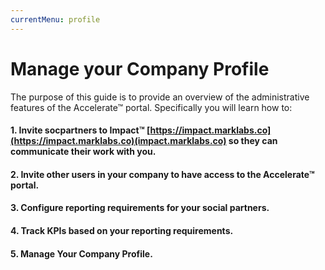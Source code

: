 ```yaml
---
currentMenu: profile
---
```


# Manage your Company Profile

The purpose of this guide is to provide an overview of the administrative features of the Accelerate&trade; portal. Specifically you will learn how to:

#### 1. Invite socpartners to Impact&trade; [https://impact.marklabs.co](https://impact.marklabs.co)(impact.marklabs.co) so they can communicate their work with you.
#### 2. Invite other users in your company to have access to the Accelerate&trade; portal.
#### 3. Configure reporting requirements for your social partners.
#### 4. Track KPIs based on your reporting requirements.
#### 5. Manage Your Company Profile.
